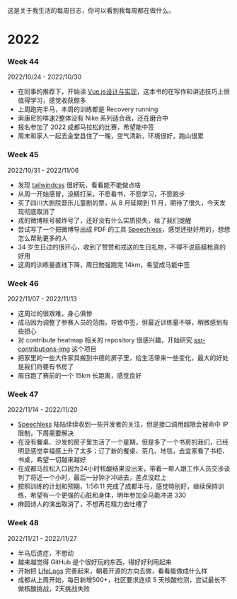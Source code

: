 
这是关于我生活的每周日志，你可以看到我每周都在做什么。

# 2022

### Week 44 
2022/10/24 - 2022/10/30
- 在同事的推荐下，开始读 [Vue.js设计与实现](https://weread.qq.com/web/bookDetail/c5c32170813ab7177g0181ae)，这本书的在写作和讲述技巧上很值得学习，感觉收获颇多
- 上周跑完半马，本周的训练都是 Recovery running
- 索康尼的啡速2整体没有 Nike 系列适合我，还在磨合中
- 报名参加了 2022 成都马拉松的比赛，希望能中签
- 周末和家人一起去金堂县住了一晚，空气清新，环境很好，跑山很累

### Week 45
2022/10/31 - 2022/11/06
- 发现 [tailwindcss](https://tailwindcss.com/) 很好玩，看看能不能做点啥
- 从周一开始感冒，没精打采，不愿看书，不愿学习，不愿跑步
- 买了四川大剧院音乐儿童剧的票，从 8 月延期到 11 月，期待了很久，今天发现彻底取消了
- 戎的微博账号被炸号了，还好没有什么实质损失，给了我们提醒
- 尝试写了一个把微博导出成 PDF 的工具 [Speechless](https://github.com/meterscao/Speechless)，感觉还挺好用的，想想怎么帮助更多的人
- 34 岁生日过的很开心，收到了赞赞和戎送的生日礼物，不得不说筋膜枪真的好用
- 这周的训练量直线下降，周日勉强跑完 14km，希望成马能中签

### Week 46
2022/11/07 - 2022/11/13
- 这周过的很艰难，身心俱惨
- 成马因为调整了参赛人员的范围，导致中签，但最近训练量不够，稍微感到有些担心
- 对 contribute heatmap 相关的 repository 很感兴趣，开始研究 [ssr-contributions-img](https://github.com/CatsJuice/ssr-contributions-img) 这个项目
- 把家里的一些大件家具搬到中德的房子里，给生活带来一些变化，最大的好处是我们将要有书房了
- 周日跑了赛前的一个 15km 长距离，感觉良好

### Week 47
2022/11/14 - 2022/11/20
- [Speechless](https://github.com/meterscao/Speechless) 陆陆续续收到一些开发者的关注，但是接口调用超限会被命中 IP 限制，下周需要解决
- 在没有餐桌、沙发的房子里生活了一个星期，但是多了一个书房的我们，已经明显感觉幸福感上升了太多；订了新的餐桌、茶几、地毯，去宜家看了书柜、书桌，希望一切越来越好
- 在成都马拉松入口因为24小时核酸结果没出来，带着一帮人跟工作人员交涉谈判了将近一个小时，最后一分钟才冲进去，差点没赶上
- 按照训练的计划和预期，1:56:11 完成了成都半马，感觉特别好，继续保持训练，希望有一个更强的心脏和身体，明年参加全马能冲进 330
- 麻园诗人的演出取消了，不想再花精力去吐槽了

### Week 48
2022/11/21 - 2022/11/27
- 半马后遗症，不想动
- 越来越觉得 GitHub 是个很好玩的东西，得好好利用起来
- 开始把 [LifeLogs](https://github.com/meterscao/LifeLogs) 完善起来，朝着开源的方向去做，看看能做成什么样
- 成都从上周开始，每日新增500+，社区要求连续 5 天核酸检测，尝试最长不做核酸挑战，2天挑战失败
